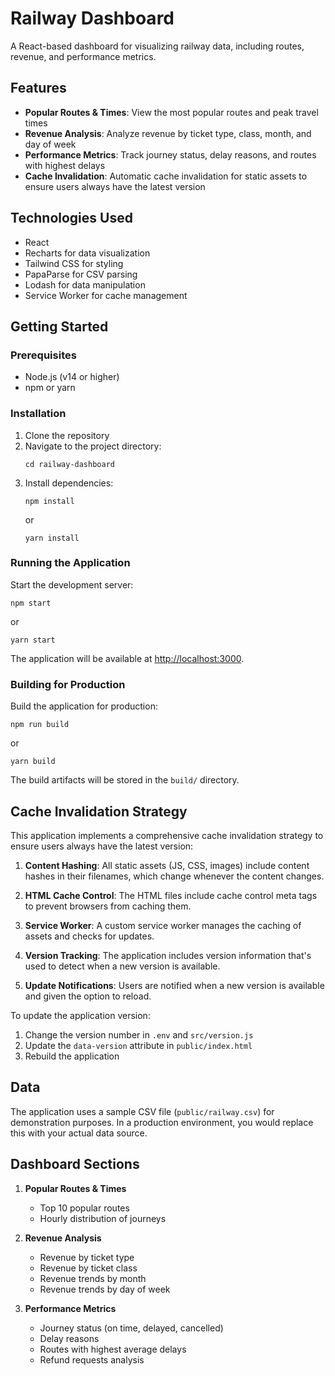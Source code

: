 # Railway Dashboard

A React-based dashboard for visualizing railway data, including routes, revenue, and performance metrics.

## Features

- **Popular Routes & Times**: View the most popular routes and peak travel times
- **Revenue Analysis**: Analyze revenue by ticket type, class, month, and day of week
- **Performance Metrics**: Track journey status, delay reasons, and routes with highest delays
- **Cache Invalidation**: Automatic cache invalidation for static assets to ensure users always have the latest version

## Technologies Used

- React
- Recharts for data visualization
- Tailwind CSS for styling
- PapaParse for CSV parsing
- Lodash for data manipulation
- Service Worker for cache management

## Getting Started

### Prerequisites

- Node.js (v14 or higher)
- npm or yarn

### Installation

1. Clone the repository
2. Navigate to the project directory:
   ```
   cd railway-dashboard
   ```
3. Install dependencies:
   ```
   npm install
   ```
   or
   ```
   yarn install
   ```

### Running the Application

Start the development server:
```
npm start
```
or
```
yarn start
```

The application will be available at [http://localhost:3000](http://localhost:3000).

### Building for Production

Build the application for production:
```
npm run build
```
or
```
yarn build
```

The build artifacts will be stored in the `build/` directory.

## Cache Invalidation Strategy

This application implements a comprehensive cache invalidation strategy to ensure users always have the latest version:

1. **Content Hashing**: All static assets (JS, CSS, images) include content hashes in their filenames, which change whenever the content changes.

2. **HTML Cache Control**: The HTML files include cache control meta tags to prevent browsers from caching them.

3. **Service Worker**: A custom service worker manages the caching of assets and checks for updates.

4. **Version Tracking**: The application includes version information that's used to detect when a new version is available.

5. **Update Notifications**: Users are notified when a new version is available and given the option to reload.

To update the application version:

1. Change the version number in `.env` and `src/version.js`
2. Update the `data-version` attribute in `public/index.html`
3. Rebuild the application

## Data

The application uses a sample CSV file (`public/railway.csv`) for demonstration purposes. In a production environment, you would replace this with your actual data source.

## Dashboard Sections

1. **Popular Routes & Times**
   - Top 10 popular routes
   - Hourly distribution of journeys

2. **Revenue Analysis**
   - Revenue by ticket type
   - Revenue by ticket class
   - Revenue trends by month
   - Revenue trends by day of week

3. **Performance Metrics**
   - Journey status (on time, delayed, cancelled)
   - Delay reasons
   - Routes with highest average delays
   - Refund requests analysis 